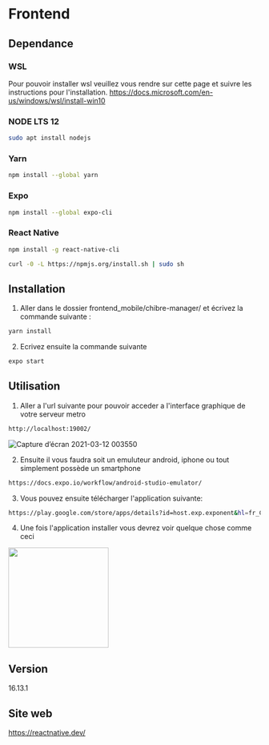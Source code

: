 # Frontend

## Dependance

### WSL
Pour pouvoir installer wsl veuillez vous rendre sur cette page et suivre les instructions pour l'installation.
https://docs.microsoft.com/en-us/windows/wsl/install-win10
### NODE LTS 12
```bash
sudo apt install nodejs
```
### Yarn
```bash
npm install --global yarn
```
### Expo
```bash
npm install --global expo-cli
```
### React Native
```bash
npm install -g react-native-cli
```
```bash
curl -0 -L https://npmjs.org/install.sh | sudo sh
```
## Installation

 1. Aller dans le dossier frontend_mobile/chibre-manager/ et écrivez la commande suivante :
 ```bash
yarn install
```
 2. Ecrivez ensuite la commande suivante
 ```bash
expo start
```

## Utilisation
 1. Aller a l'url suivante pour pouvoir acceder a l'interface graphique de votre serveur metro
  ```bash
http://localhost:19002/
```
![Capture d’écran 2021-03-12 003550](https://user-images.githubusercontent.com/49155677/110869697-4145d680-82cb-11eb-8729-24af9ab1a850.png)

 2. Ensuite il vous faudra soit un emuluteur android, iphone ou tout simplement possède un smartphone
 ```bash
https://docs.expo.io/workflow/android-studio-emulator/
```
 3. Vous pouvez ensuite télécharger l'application suivante:
 ```bash
https://play.google.com/store/apps/details?id=host.exp.exponent&hl=fr_CH&gl=US
```
 4. Une fois l'application installer vous devrez voir quelque chose comme ceci

 <img width="200" src="https://user-images.githubusercontent.com/49155677/110869709-46a32100-82cb-11eb-837a-35c8d7a6b902.jpg">


## Version
16.13.1
## Site web
https://reactnative.dev/
